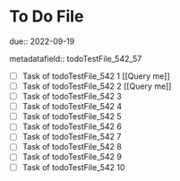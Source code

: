 # To Do File

due:: 2022-09-19

metadatafield:: todoTestFile_542_57

- [ ] Task of todoTestFile_542 1 [[Query me]]
- [ ] Task of todoTestFile_542 2 [[Query me]]
- [ ] Task of todoTestFile_542 3
- [ ] Task of todoTestFile_542 4
- [ ] Task of todoTestFile_542 5
- [ ] Task of todoTestFile_542 6
- [ ] Task of todoTestFile_542 7
- [ ] Task of todoTestFile_542 8
- [ ] Task of todoTestFile_542 9
- [ ] Task of todoTestFile_542 10